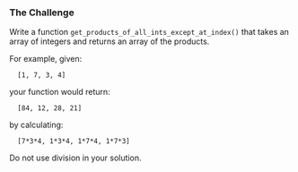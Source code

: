 ### The Challenge

Write a function ``get_products_of_all_ints_except_at_index()`` that takes an array of integers and returns an array of the products.

For example, given:

```
  [1, 7, 3, 4]

```

your function would return:

```
  [84, 12, 28, 21]

```

by calculating:

```
  [7*3*4, 1*3*4, 1*7*4, 1*7*3]
```

Do not use division in your solution.

